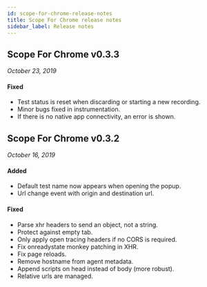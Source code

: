 ```yaml
---
id: scope-for-chrome-release-notes
title: Scope For Chrome release notes
sidebar_label: Release notes
---
```


## Scope For Chrome v0.3.3

_October 23, 2019_

#### Fixed

- Test status is reset when discarding or starting a new recording.
- Minor bugs fixed in instrumentation.
- If there is no native app connectivity, an error is shown.

## Scope For Chrome v0.3.2

_October 16, 2019_

#### Added

- Default test name now appears when opening the popup.
- Url change event with origin and destination url.

#### Fixed

- Parse xhr headers to send an object, not a string.
- Protect against empty tab.
- Only apply open tracing headers if no CORS is required.
- Fix onreadystate monkey patching in XHR.
- Fix page reloads.
- Remove hostname from agent metadata.
- Append scripts on head instead of body (more robust).
- Relative urls are managed.
